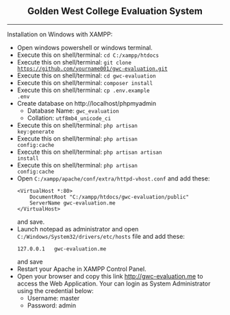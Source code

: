 <h2 align="center">Golden West College Evaluation System</h2>
<hr>
<p>Installation on Windows with XAMPP:</p>

- Open windows powershell or windows terminal.
- Execute this on shell/terminal: <code>cd C:/xampp/htdocs</code>
- Execute this on shell/terminal: <code>git clone https://github.com/yourname001/gwc-evaluation.git</code>
- Execute this on shell/terminal: <code>cd gwc-evaluation</code>
- Execute this on shell/terminal: <code>composer install</code>
- Execute this on shell/terminal: <code>cp .env.example .env</code>
- Create database on http://localhost/phpmyadmin
  - Database Name: <code>gwc_evaluation</code>
  - Collation: <code>utf8mb4_unicode_ci</code>
- Execute this on shell/terminal: <code>php artisan key:generate</code>
- Execute this on shell/terminal: <code>php artisan config:cache</code>
- Execute this on shell/terminal: <code>php artisan artisan install</code>
- Execute this on shell/terminal: <code>php artisan config:cache</code>
- Open <code>C:/xampp/apache/conf/extra/httpd-vhost.conf</code> and add these:
    ```
    <VirtualHost *:80>
        DocumentRoot "C:/xampp/htdocs/gwc-evaluation/public"
        ServerName gwc-evaluation.me
    </VirtualHost>
    ```
    and save.
- Launch notepad as administrator and open <code>C:/Windows/System32/drivers/etc/hosts</code> file and add these:
    ```
    127.0.0.1   gwc-evaluation.me
    ```
    and save
- Restart your Apache in XAMPP Control Panel.
- Open your browser and copy this link http://gwc-evaluation.me to access the Web Application. Your can login as System Administrator using the credential below:
  - Username: master
  - Password: admin
